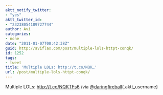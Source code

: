 ```yaml
---
aktt_notify_twitter:
- "yes"
aktt_twitter_id:
- "23238054189727744"
author: Avi
categories:
- none
date: "2011-01-07T00:42:38Z"
guid: http://aviflax.com/post/multiple-lols-httpt-conqk/
id: 1252
tags:
- tweet
title: 'Multiple LOLs: http://t.co/NQK…'
url: /post/multiple-lols-httpt-conqk/
---
```

Multiple LOLs: <a href="http://t.co/NQKTFs6" rel="nofollow">http://t.co/NQKTFs6</a> /via @[daringfireball](http://twitter.com/daringfireball){.aktt_username}